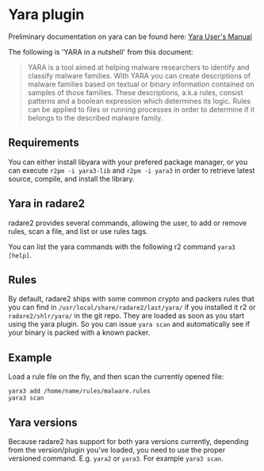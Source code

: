 Yara plugin
===========

Preliminary documentation on yara can be found here:
[Yara User's Manual](https://b161268c3bf5a87bc67309e7c870820f5f39f672.googledrive.com/host/0BznOMqZ9f3VUek8yN3VvSGdhRFU/YARA-Manual.pdf)

The following is 'YARA in a nutshell' from this document:

> YARA is a tool aimed at helping malware researchers to identify and classify malware
families. With YARA you can create descriptions of malware families based on textual or
binary information contained on samples of those families. These descriptions, a.k.a rules,
consist patterns and a boolean expression which determines its
logic. Rules can be
applied to files or running processes in order to determine if it belongs to the described
malware family.

Requirements
------------

You can either install libyara with your prefered package manager, or you
can execute `r2pm -i yara3-lib` and `r2pm -i yara3` in order to retrieve
latest source, compile, and install the library.

Yara in radare2
----------

radare2 provides several commands, allowing the user, to add or remove rules,
scan a file, and list or use rules tags.

You can list the yara commands with the following r2 command `yara3 [help]`.

Rules
-----

By default, radare2 ships with some common crypto and packers rules that you
can find in `/usr/local/share/radare2/last/yara/` if you installed it r2 or
`radare2/shlr/yara/` in the git repo.
They are loaded as soon as you start using the yara plugin.
So you can issue `yara scan` and automatically see if your binary is packed
with a known packer.

Example
-------

Load a rule file on the fly, and then scan the currently opened file:
```
yara3 add /home/name/rules/malware.rules
yara3 scan
```
Yara versions
-------------

Because radare2 has support for both yara versions currently,
depending from the version/plugin you've loaded, you need
to use the proper versioned command.
E.g. `yara2` or `yara3`. For example `yara3 scan`.
